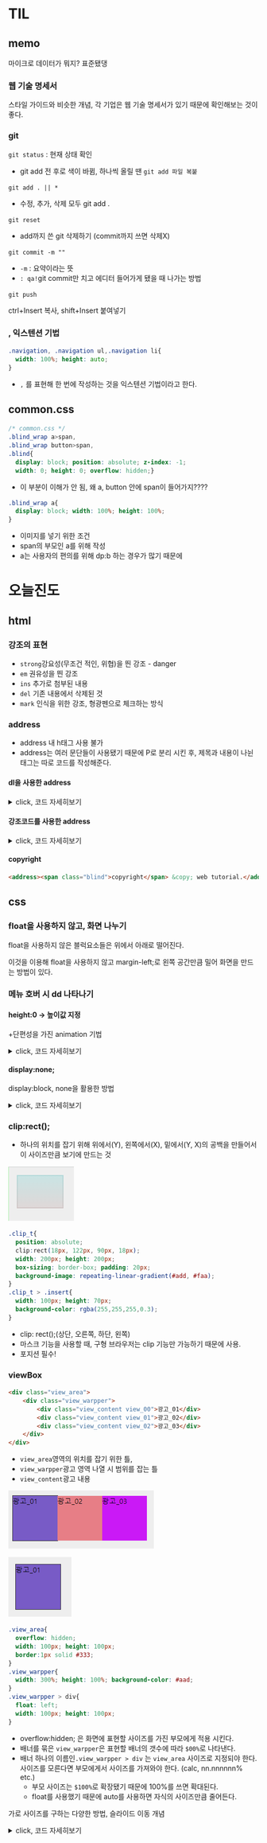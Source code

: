 # TIL

## memo

마이크로 데이터가 뭐지? 표준됐댕



### 웹 기술 명세서

스타일 가이드와 비슷한 개념, 각 기업은 웹 기술 명세서가 있기 때문에 확인해보는 것이 좋다.



### git

`git status` :  현재 상태 확인

- git add 전 후로 색이 바뀜, 하나씩 올릴 땐 `git add 파일 복붙`

`git add . || *` 

- 수정, 추가, 삭제 모두 git add .

`git reset`

- add까지 쓴 git 삭제하기 (commit까지 쓰면 삭제X)

`git commit -m ""` 

- `-m` : 요약이라는 뜻
- `: qa!`git commit만 치고 에디터 들어가게 됐을 때 나가는 방법

`git push` 



ctrl+Insert 복사, shift+Insert 붙여넣기



### , 익스텐션 기법

```css
.navigation, .navigation ul,.navigation li{
  width: 100%; height: auto;
}
```

- `,` 를 표현해 한 번에 작성하는 것을 익스텐션 기법이라고 한다.

## common.css

```css
/* common.css */
.blind_wrap a>span,
.blind_wrap button>span,
.blind{
  display: block; position: absolute; z-index: -1;
  width: 0; height: 0; overflow: hidden;}

```

- 이 부분이 이해가 안 됨, 왜 a, button 안에 span이 들어가지????

```css
.blind_wrap a{
  display: block; width: 100%; height: 100%;
}
```

- 이미지를 넣기 위한 조건
- span의 부모인 a를 위해 작성
- a는 사용자의 편의를 위해 dp:b 하는 경우가 많기 때문에

# 오늘진도

## html

### 강조의 표현

- `strong`강요성(무조건 적인, 위협)을 띈 강조 - danger
- `em` 권유성을 띈 강조 
- `ins` 추가로 첨부된 내용
- `del` 기존 내용에서 삭제된 것
- `mark` 인식을 위한 강조, 형광펜으로 체크하는 방식

### address

- address 내 h태그 사용 불가
- address는 여러 문단들이 사용됐기 때문에 P로 분리 시킨 후, 제목과 내용이 나뉜 태그는 따로 코드를 작성해준다.



#### dl을 사용한 address
<details>
<summary>click, 코드 자세히보기</summary>

```css
<address>
    <p>사이트 명</p>
    <p>사이트 주소</p>
    <dl>
        <dt>연락처 : </dt><dd>010-0000-0000</dd>, 
        <dt>팩스 : </dt><dd>010-0000-0000</dd>, 
        <dt>이메일 : </dt><dd>010-0000-0000@gmail.com</dd>, 
    </dl>
    <p>사업자 번호, 통신판매번호</p>
    <span class="blind">copyright</span> &copy; web tutorial.
</address>
```

</details>



#### 강조코드를 사용한 address

<details>
<summary>click, 코드 자세히보기</summary>

```css
<address>
<p>사이트 명</p>
<p>사이트 주소</p>
<p>
<em>연락처 : </em><p>010-0000-0000</p>, 
<em>팩스 : </em><p>010-0000-0000</p>, 
<em>이메일 : </em><p>010-0000-0000@gmail.com</p>, 
</p>
    <p>사업자 번호, 통신판매번호</p>
    <span class="blind">copyright</span> &copy; web tutorial.
</address>
```
</details>





#### copyright

```html
<address><span class="blind">copyright</span> &copy; web tutorial.</address>
```







## css

### float을 사용하지 않고, 화면 나누기

float을 사용하지 않은 블럭요소들은 위에서 아래로 떨어진다. 

이것을 이용해 float을 사용하지 않고 margin-left;로 왼쪽 공간만큼 밀어 화면을 만드는 방법이 있다.



### 메뉴 호버 시 dd 나타나기

#### height:0 → 높이값 지정

+단편성을 가진 animation 기법

<details>
    <summary>click, 코드 자세히보기</summary>

```css
.navigation dd{
width: 100%; height: auto;
height: 0; overflow-y:hidden; transition: height 300ms linear;
}
.navigation dl:hover > dd {height: 100px;} 
```

- 참고만 하는 정도로, 다른 코드는 이렇게 만들기 어려움!
  - 포커스줄 때 dd까지 주기 때문에 이것도 해결해야 함.



</details>



#### display:none;

display:block, none을 활용한 방법

<details>
    <summary>click, 코드 자세히보기</summary>

```css
.navigation dd{
display:none;
width: 100%; height: auto;
height: 0; 
}
.navigation dl:hover > dd {display:block;} 
```

- 참고만 하는 정도로, 다른 코드는 이렇게 만들기 어려움!
  - 포커스줄 때 dd까지 주기 때문에 이것도 해결해야 함.



</details>

### clip:rect();
- 하나의 위치를 잡기 위해 위에서(Y), 왼쪽에서(X), 밑에서(Y, X)의 공백을 만들어서 이 사이즈만큼 보기에 만드는 것

![clip예시 이미지](img/css_basic/cssbasic_img12.png)

```css
.clip_t{
  position: absolute;
  clip:rect(18px, 122px, 90px, 18px);
  width: 200px; height: 200px;
  box-sizing: border-box; padding: 20px;
  background-image: repeating-linear-gradient(#add, #faa);
}
.clip_t > .insert{
  width: 100px; height: 70px;
  background-color: rgba(255,255,255,0.3);
}
```

- clip: rect();(상단, 오른쪽, 하단, 왼쪽)
- 마스크 기능을 사용할 때, 구형 브라우저는 clip 기능만 가능하기 때문에 사용.
- 포지션 필수!





### viewBox

```html
<div class="view_area">
    <div class="view_warpper">
        <div class="view_content view_00">광고_01</div>
        <div class="view_content view_01">광고_02</div>
        <div class="view_content view_02">광고_03</div>
    </div>
</div>
```

- `view_area`영역의 위치를 잡기 위한 틀, 
-  `view_warpper`광고 영역 나열 시 범위를 잡는 틀 
- `view_content`광고 내용



![overflow:hidden 전](img/css_basic/cssbasic_img14.png)

![overflow:hidden 전](img/css_basic/cssbasic_img13.png)

```css
.view_area{
  overflow: hidden;
  width: 100px; height: 100px;
  border:1px solid #333;
}
.view_warpper{
  width: 300%; height: 100%; background-color: #aad;
}
.view_warpper > div{
  float: left; 
  width: 100px; height: 100px;
}
```

- overflow:hidden; 은 화면에 표현할 사이즈를 가진 부모에게 적용 시킨다.
- 배너를 묶은 `view_warpper`은 표현할 배너의 갯수에 따라 `$00%`로 나타낸다.
- 배너 하나의 이름인`.view_warpper > div` 는 `view_area` 사이즈로 지정되야 한다. 사이즈를 모른다면 부모에게서 사이즈를 가져와야 한다. (calc, nn.nnnnnn% etc.)
  - 부모 사이즈는 `$100%`로 확장됐기 때문에 100%를 쓰면 확대된다.
  - float를 사용했기 때문에 auto를 사용하면 자식의 사이즈만큼 줄어든다.



가로 사이즈를 구하는 다양한 방법, 슬라이드 이동 개념



<details>
<summary>click, 코드 자세히보기</summary>

#### 부모의 %를 표현한 방법

```css
.view_content{
  float: left;
  height: 100%; width: 33.333333%
}
```



#### calc를 이용한 방법

```css
.view_warpper > div{
  float: left; 
  width: calc(100% / 3); height: 100px;}
```



#### 슬라이드 이동 개념

```css
.view_warpper{
  width: 300%; height: 100%; background-color: #aad;
  margin-left:100%;
}
```

- 슬라이드개념으로 배너를 움직일 때, 배너들의 묶음인 `view_warpper`를 100% 단위로 margin을 통해 이동시킨다. 



</details>





